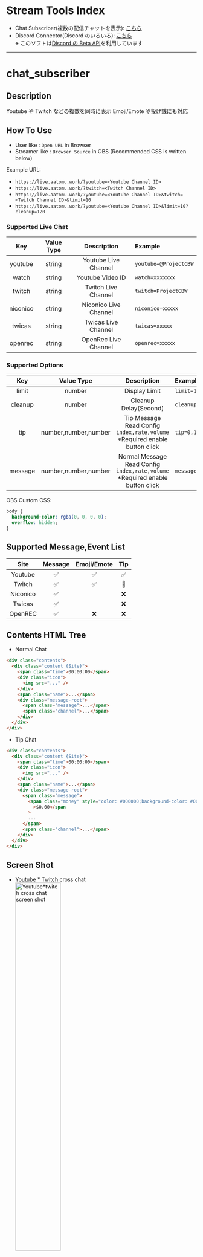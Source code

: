 # Stream Tools Index

- Chat Subscriber(複数の配信チャットを表示): [こちら](#chat_subscriber)
- Discord Connector(Discord のいろいろ): [こちら](#discord_connector)<br>
  ※ このソフトは[Discord の Beta API](https://discord.com/developers/docs/topics/rpc)を利用しています

---

# chat_subscriber

## Description

Youtube や Twitch などの複数を同時に表示 Emoji/Emote や投げ銭にも対応

## How To Use

- User like : `Open URL` in Browser
- Streamer like : `Browser Source` in OBS (Recommended CSS is written below)

Example URL:

- `https://live.aatomu.work/?youtube=<Youtube Channel ID>`
- `https://live.aatomu.work/?twitch=<Twitch Channel ID>`
- `https://live.aatomu.work/?youtube=<Youtube Channel ID>&twitch=<Twitch Channel ID>&limit=10`
- `https://live.aatomu.work/?youtube=<Youtube Channel ID>&limit=10?cleanup=120`

### Supported Live Chat

|   Key    | Value Type |      Description      | Example               |
| :------: | :--------: | :-------------------: | :-------------------- |
| youtube  |   string   | Youtube Live Channel  | `youtube=@ProjectCBW` |
|  watch   |   string   |   Youtube Video ID    | `watch=xxxxxxx`       |
|  twitch  |   string   |  Twitch Live Channel  | `twitch=ProjectCBW`   |
| niconico |   string   | Niconico Live Channel | `niconico=xxxxx`      |
|  twicas  |   string   |  Twicas Live Channel  | `twicas=xxxxx`        |
| openrec  |   string   | OpenRec Live Channel  | `openrec=xxxxx`       |

### Supported Options

|   Key   |      Value Type      |                                     Description                                     | Example         | Default |
| :-----: | :------------------: | :---------------------------------------------------------------------------------: | :-------------- | :-----: |
|  limit  |        number        |                                    Display Limit                                    | `limit=10`      |   20    |
| cleanup |        number        |                                Cleanup Delay(Second)                                | `cleanup=10`    |         |
|   tip   | number,number,number |  Tip Message Read Config<br>`index,rate,volume`<br>\*Required enable button click   | `tip=0,1,1`     |         |
| message | number,number,number | Normal Message Read Config<br>`index,rate,volume`<br>\*Required enable button click | `message=0,1,1` |         |

OBS Custom CSS:

```css
body {
  background-color: rgba(0, 0, 0, 0);
  overflow: hidden;
}
```

## Supported Message,Event List

|   Site   |      Message       |    Emoji/Emote     |         Tip          |
| :------: | :----------------: | :----------------: | :------------------: |
| Youtube  | :white_check_mark: | :white_check_mark: |  :white_check_mark:  |
|  Twitch  | :white_check_mark: | :white_check_mark: | :small_red_triangle: |
| Niconico | :white_check_mark: |                    |         :x:          |
|  Twicas  | :white_check_mark: |                    |         :x:          |
| OpenREC  | :white_check_mark: |        :x:         |         :x:          |

## Contents HTML Tree

- Normal Chat

```html
<div class="contents">
  <div class="content {Site}">
    <span class="time">00:00:00</span>
    <div class="icon">
      <img src="..." />
    </div>
    <span class="name">...</span>
    <div class="message-root">
      <span class="message">...</span>
      <span class="channel">...</span>
    </div>
  </div>
</div>
```

- Tip Chat

```html
<div class="contents">
  <div class="content {Site}">
    <span class="time">00:00:00</span>
    <div class="icon">
      <img src="..." />
    </div>
    <span class="name">...</span>
    <div class="message-root">
      <span class="message">
        <span class="money" style="color: #000000;background-color: #000000;"
          >$0.00</span
        >
        ...
      </span>
      <span class="channel">...</span>
    </div>
  </div>
</div>
```

## Screen Shot

- Youtube * Twitch cross chat<br>
  <img src="./images/youtube-twitch.png" style="width: 50%;" alt="Youtube*twitch cross chat screen shot">
- Twitch multi chat<br>
  <img src="./images/multi-twitch.png" style="width: 50%;" alt="Twitch multi chat screen shot">

## Credit

※ クレジット表記をしていただけると開発者が喜びます。<br>
例: `Chat Subscriber(https://github.com/aatomu/chat_subscriber/tree/main#chat_subscriber) を利用しています`

### Developers

|                      Name                       |                        Products                         |
| :---------------------------------------------: | :-----------------------------------------------------: |
|  [aatomu(@aatomu)](https://x.com/aatomu21263)   | Front: `HTML,Javascript,CSS`<br>Background:`Typescript` |
|  [らる(@rarula)](https://twitter.com/rarula_)   |          Background: `Typescript(Refactoring)`          |
| [椛野りあ(@KuoN_aLia)](https://x.com/KuoN_aLia) |                  Front: `CSS(Design)`                   |

### Special Thanks

|                          Name                           |                Products                |
| :-----------------------------------------------------: | :------------------------------------: |
|   [ProjectCBW(@ProjectCBW)](https://x.com/ProjectCBW)   |        Youtube/Twitch live test        |
|                  Project CBW Listeners                  | Message view test, Design layout check |
| [しぐりむん(@shiglimnn)](https://twitter.com/shiglimnn) |         Multi Twitch live test         |

---

# discord_connector

## Description

- Discord の VC を移動しても自動で追いかけるように
- VC の名前を表示する,Discord ニトロの装飾を表示
- Advanced: Discord のプロフィールをカスタマイズする

## How To Use

### 初回設定

[DiscordConnector-Win64.exe](https://github.com/aatomu/chat_subscriber/blob/main/discord-connector/build/DiscordConnector-Win64.exe){:target="_blank" rel="noopener"}

1. [DiscordConnector-Win64.exe](https://github.com/aatomu/chat_subscriber/blob/main/discord-connector/build/DiscordConnector-Win64.exe) を開く<br>
   Raw の 2 つ右のアイコン 📥 をクリックしダウンロード(以下`DiscordConnector`)<br>
   <img src="./images/download-DiscordConnector.png" style="width: 70%;" alt="download DiscordConnector"><br>
   デスクトップ等に`DiscordConnector`をファイルを移動する<br>
   `DiscordConnector`をダブルクリックし起動する(この際 ファイアウォールを許可する)
2. [Discord Develop Applications](https://discord.com/developers/applications) を開く
3. `New Applications`をクリックする<br>
   <img src="./images/create-application.png" style="width: 90%;" alt="create discord application"><br>
   `Name`に`Connector`と入力する<br>
   利用規約に同意し`Create`する<br>
   <img src="./images/set-application-name.png" style="width: 35%;" alt="set application name"><br>
4. `https://live.aatomu.work/discord/?id=➀&secret=➁`<br>
   上記をコピーし メモ帳などに貼り付ける
5. サイドバーの`Oauth2`をクリックする<br>
   <img src="./images/application-oauth2.png" style="width: 90%;" alt="select OAuth2"><br>
6. `Client ID`を`Copy`を押し ➀ を書き換える
7. `Client Secret`のところの`Reset Secret`を押し<br>
   **(※この際 2FA が入る場合があります)**<br>
   表示された`Copy`を押し ➁ を書き換える
8. `Redirects`の`Add Redirects`を押し<br>
   `https://live.aatomu.work`を入力した後<br>
   `Save Changes`する
9. 書き換え終わった URL を`OBSのブラウザソース`の URL に設定する<br>
   **(※配信をしない人は飛ばしてください)**
10. Discord に表示される認証で`認証`を押す
11. **※以下 プロフィールを書き換える人用(Advanced Settings)**<br>
    サイドバーの`Rich Presence`を開き<br>
    `Add Image(s)`で画像を追加,名前を設定し<br>
    `Save Changes`する<br>
    <img src="./images/application-assets.png" style="width: 70%;" alt="select Rich Presence"><br>
12. [activity.json](https://github.com/aatomu/chat_subscriber/blob/main/discord-connector/build/activity.json) をダウンロード<br>
    `DiscordConnector` と同じところに置く<br>
    中身を好きなように書き換える
13. ブラウザーでリンクを開きなおす<br>
    **※毎回 開きっぱなしにする必要があります**

### 二回目以降の起動方法

1. Discord-Connector の exe を実行する
2. OBS を起動する<br>Discord に認証画面が表示されるので、認証を押す

### 上記手順を自動化する方法

1. Discord-Connector の exe へのショートカットを作成する。
2. `Windows`+`R` を押し、出てきた画面に shell:startup と入力する
3. 開いた場所に、ショートカットを移動する。
   PC 起動時に自動的に exe が実行されるため、起動忘れがなくなります！

OBS Custom CSS:<br>
※ さらにカスタムするときはこちら [Discord CSS Generator](https://live.aatomu.work/discord-css)

```css
body {
  background-color: rgba(0, 0, 0, 0);
  overflow: hidden;
}
.channel {
  display: none;
}
```

## Contents HTML Tree

```html
<div id="errors" class="error">...</div>
<div id="root" class="root">
  <div id="channel" class="channel">XXXXXX</div>
  <div id="users" class="users">
    <div id="0000000" class="user me">
      <img class="icon" src="https://cdn.discordapp.com/avatars/...." />
      <span class="nick">....</span>
      <span class="name">....</span>
    </div>
    <div id="111111111" class="user">
      <img class="icon" src="https://cdn.discordapp.com/avatars/...." />
      <img class="decoration" src="https://cdn.discordapp.com/...." />
      <span class="nick">....</span>
      <span class="name">....</span>
    </div>
  </div>
</div>
```

## Credit

※ クレジット表記をしていただけると開発者が喜びます。<br>
例: `DiscordConnector(https://github.com/aatomu/chat_subscriber/tree/main#discord_connector) を利用しています`

### Developers

|                      Name                       |                      Products                       |
| :---------------------------------------------: | :-------------------------------------------------: |
|  [aatomu(@aatomu)](https://x.com/aatomu21263)   | Front: `HTML,Javascript,CSS`<br>Background:`Golang` |
| [椛野りあ(@KuoN_aLia)](https://x.com/KuoN_aLia) |                Front: `CSS(Design)`                 |

### Special Thanks

|                          Name                          |              Products               |
| :----------------------------------------------------: | :---------------------------------: |
| [RinProducts(@RinProducts)](https://x.com/RinProducts) | README review & Screenshot provider |
